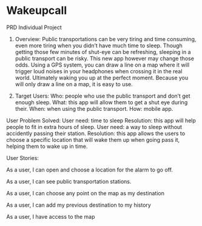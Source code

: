 # Wakeupcall
PRD Individual Project

1. Overview: Public transportations can be very tiring and time consuming, even more tiring when you didn’t have much time to sleep. Though getting those few minutes of shut-eye can be refreshing, sleeping in a public transport can be risky. This new app however may change those odds. Using a GPS system, you can draw a line on a map where it will trigger loud noises in your headphones when crossing it in the real world. Ultimately waking you up at the perfect moment. Because you will only draw a line on a map, it is easy to use.

2. Target Users: Who: people who use the public transport and don’t get enough sleep. What: this app will allow them to get a shut eye during their. When: when using the public transport. How: mobile app.

User Problem Solved: User need: time to sleep Resolution: this app will help people to fit in extra hours of sleep. User need: a way to sleep without accidently passing their station. Resolution: this app allows the users to choose a specific location that will wake them up when going pass it, helping them to wake up in time.

User Stories: 

As a user, I can open and choose a location for the alarm to go off. 

As a user, I can see public transportation stations.

As a user, I can choose any point on the map as my destination

As a user, I can add my previous destination to my history

As a user, I have access to the map
